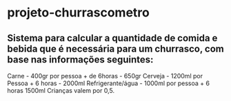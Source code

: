 # projeto-churrascometro

<h2>Sistema para calcular a quantidade de comida e bebida que é necessária para um churrasco,
com base nas informações seguintes:</h2>

<p>Carne - 400gr por pessoa + de 6horas - 650gr
Cerveja - 1200ml por Pessoa + 6 horas - 2000ml
Refrigerante/água - 1000ml por pessoa + 6 horas 1500ml
Crianças valem por 0,5.</P>
